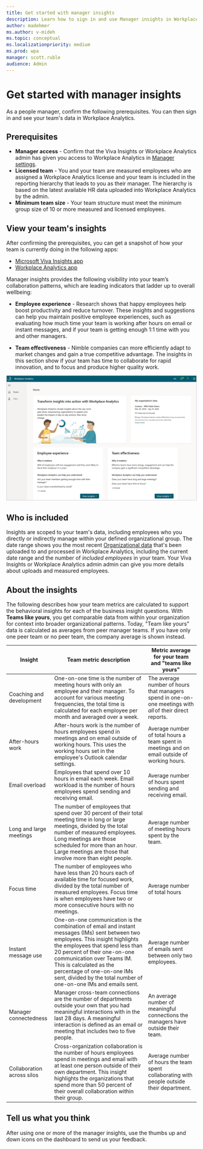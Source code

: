 ```yaml
---
title: Get started with manager insights
description: Learn how to sign in and use Manager insights in Workplace Analytics
author: madehmer
ms.author: v-mideh
ms.topic: conceptual
ms.localizationpriority: medium
ms.prod: wpa
manager: scott.ruble
audience: Admin
---
```


# Get started with manager insights

As a people manager, confirm the following prerequisites. You can then sign in and see your team's data in Workplace Analytics.

## Prerequisites

* **Manager access** - Confirm that the Viva Insights or Workplace Analytics admin has given you access to Workplace Analytics in [Manager settings](../use/manager-settings.md).
* **Licensed team** - You and your team are measured employees who are assigned a Workplace Analytics license and your team is included in the reporting hierarchy that leads to you as their manager. The hierarchy is based on the latest available HR data uploaded into Workplace Analytics by the admin.
* **Minimum team size** - Your team structure must meet the minimum group size of 10 or more measured and licensed employees.

## View your team's insights

After confirming the prerequisites, you can get a snapshot of how your team is currently doing in the following apps:

* [Microsoft Viva Insights app](teams-app.md)
* [Workplace Analytics app](https://workplaceanalytics.office.com)

Manager insights provides the following visibility into your team’s collaboration patterns, which are leading indicators that ladder up to overall wellbeing:

* **Employee experience** - Research shows that happy employees help boost productivity and reduce turnover. These insights and suggestions can help you maintain positive employee experiences, such as evaluating how much time your team is working after hours on email or instant messages, and if your team is getting enough 1:1 time with you and other managers.

* **Team effectiveness** - Nimble companies can more efficiently adapt to market changes and gain a true competitive advantage. The insights in this section show if your team has time to collaborate for rapid innovation, and to focus and produce higher quality work.

![Manager insights.](./images/manager-insights.png)

## Who is included

Insights are scoped to your team's data, including employees who you directly or indirectly manage within your defined organizational group. The date range shows you the most recent [Organizational data](../use/organizational-data.md) that's been uploaded to and processed in Workplace Analytics, including the current date range and the number of *included employees* in your team. Your Viva Insights or Workplace Analytics admin admin can give you more details about uploads and measured employees.

## About the insights

The following describes how your team metrics are calculated to support the behavioral insights for each of the business insight questions. With **Teams like yours**, you get comparable data from within your organization for context into broader organizational patterns. Today, "Team like yours" data is calculated as averages from peer manager teams. If you have only one peer team or no peer team, the company average is shown instead.

|Insight |Team metric description |Metric average for your team and "teams like yours" |
|--------------------------|-------------------|-----------------|
|Coaching and development |One-on-one time is the number of meeting hours with only an employee and their manager. To account for various meeting frequencies, the total time is calculated for each employee per month and averaged over a week.|The average number of hours that managers spend in one-on-one meetings with *all* of their direct reports. |
|After-hours work |After-hours work is the number of hours employees spend in meetings and on email outside of working hours. This uses the working hours set in the employee's Outlook calendar settings. |Average number of total hours a team spent in meetings and on email outside of working hours. |
|Email overload |Employees that spend over 10 hours in email each week. Email workload is the number of hours employees spend sending and receiving email. |Average number of hours spent sending and receiving email. |
|Long and large meetings |The number of employees that spend over 30 percent of their total meeting time in long or large meetings, divided by the total number of measured employees. Long meetings are those scheduled for more than an hour. Large meetings are those that involve more than eight people. |Average number of meeting hours spent by the team. |
|Focus time |The number of employees who have less than 20 hours each of available time for focused work, divided by the total number of measured employees. Focus time is when employees have two or more consecutive hours with no meetings. |Average number of total hours |
|Instant message use |One-on-one communication is the combination of email and instant messages (IMs) sent between two employees. This insight highlights the employees that spend less than 20 percent of their one-on-one communication over Teams IM. This is calculated as the percentage of one-on-one IMs sent, divided by the total number of one-on-one IMs and emails sent. |Average number of emails sent between only two employees. |
|Manager connectedness |Manager cross-team connections are the number of departments outside your own that you had meaningful interactions with in the last 28 days. A meaningful interaction is defined as an email or meeting that includes two to five people. |An average number of meaningful connections the managers have outside their team. |
|Collaboration across silos |Cross-organization collaboration is the number of hours employees spend in meetings and email with at least one person outside of their own department. This insight highlights the organizations that spend more than 50 percent of their overall collaboration within their group. |Average number of hours the team spent collaborating with people outside their department. |

## Tell us what you think

After using one or more of the manager insights, use the thumbs up and down icons on the dashboard to send us your feedback.
